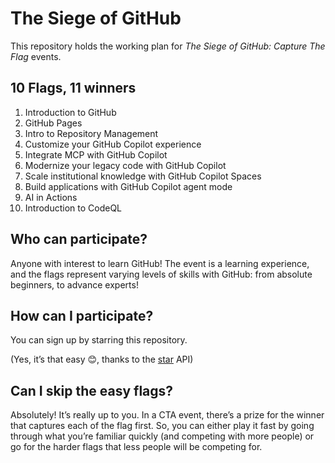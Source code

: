 # The Siege of GitHub

This repository holds the working plan for *The Siege of GitHub: Capture The Flag* events.

## 10 Flags, 11 winners

1.	Introduction to GitHub
2.	GitHub Pages
3.	Intro to Repository Management
4.	Customize your GitHub Copilot experience
5.	Integrate MCP with GitHub Copilot
6.	Modernize your legacy code with GitHub Copilot
7.	Scale institutional knowledge with GitHub Copilot Spaces
8.	Build applications with GitHub Copilot agent mode
9.	AI in Actions
10.	Introduction to CodeQL

## Who can participate?

Anyone with interest to learn GitHub! The event is a learning experience, and the flags represent varying levels of skills with GitHub: from absolute beginners, to advance experts!

## How can I participate?

You can sign up by starring this repository.

(Yes, it’s that easy 😊, thanks to the [star](https://docs.github.com/en/webhooks/webhook-events-and-payloads#star) API)

## Can I skip the easy flags?

Absolutely! It’s really up to you. In a CTA event, there’s a prize for the winner that captures each of the flag first. So, you can either play it fast by going through what you’re familiar quickly (and competing with more people) or go for the harder flags that less people will be competing for.
